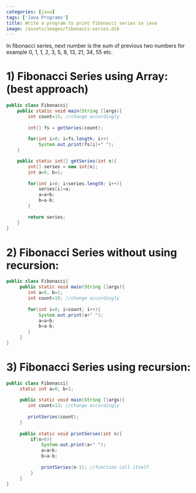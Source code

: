 ```yaml
---
categories: [java]
tags: ['Java Programs']
title: Write a program to print fibonacci series in java
image: /assets/images/fibonacci-series.dib
---
```


In fibonacci series, next number is the sum of previous two numbers for example 0, 1, 1, 2, 3, 5, 8, 13, 21, 34, 55 etc.
<!--more-->

# 1) Fibonacci Series using Array: (best approach)

``` java
public class Fibonacci{
    public static void main(String []args){
        int count=15; //change accordingly
    
        int[] fs = getSeries(count);
    
        for(int i=0; i<fs.length; i++)
            System.out.print(fs[i]+" ");
    }

    public static int[] getSeries(int n){
        int[] series = new int[n];
        int a=0, b=1;
    
        for(int i=0; i<series.length; i++){
            series[i]=a;
            a=a+b;
            b=a-b;
        }
    
        return series;
    }
}
```

# 2) Fibonacci Series without using recursion:

``` java
public class Fibonacci{
     public static void main(String []args){
        int a=0, b=1;
        int count=10; //change accordingly
     
        for(int i=0; i<count; i++){
            System.out.print(a+" ");
            a=a+b;
            b=a-b;
        }
     }
}
```

# 3) Fibonacci Series using recursion:

``` java
public class Fibonacci{
     static int a=0, b=1;
 
     public static void main(String []args){
        int count=13; //change accordingly
     
        printSeries(count);
     }
   
     public static void printSeries(int n){
         if(n>0){
             System.out.print(a+" ");
             a=a+b;
             b=a-b;
           
             printSeries(n-1); //function call itself
         }
     }
}
```